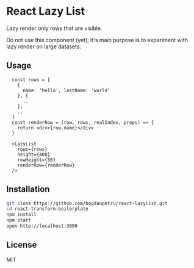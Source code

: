 # React Lazy List

Lazy render only rows that are visible.

Do not use this component (yet), it's main purpose is to experiment with lazy render on large datasets.


## Usage

```
  const rows = [
    {
      name: 'hello', lastName: 'world'
    }, {
      ..
    },
    ..
  ]
  const renderRow = (row, rows, realIndex, props) => {
    return <div>{row.name}</div>
  }

  <LazyList 
    rows={rows}
    height={400}
    rowHeight={50}
    renderRow={renderRow}
  />
```

## Installation

```bash
git clone https://github.com/bogdanpetru/react-lazylist.git
cd react-transform-boilerplate
npm install
npm start
open http://localhost:3000
```

## License

MIT
